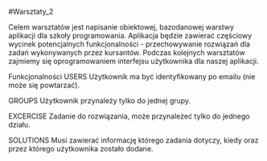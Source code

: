 #Warsztaty_2

Celem	warsztatów	jest	napisanie	obiektowej,	bazodanowej	warstwy	aplikacji	dla	szkoły
programowania.
Aplikacja	będzie	zawierać	częściowy	wycinek	potencjalnych	funkcjonalności	-
przechowywanie	rozwiązań	dla	zadań	wykonywanych	przez	kursantów.
Podczas	kolejnych	warsztatów	zajmiemy	się	oprogramowaniem	interfejsu	użytkownika	dla
naszej	aplikacji.

Funkcjonalności
USERS
Użytkownik	ma	być	identyfikowany	po
emailu	(nie	może	się	powtarzać).

GROUPS
Użytkownik	przynależy	tylko	do	jednej
grupy.

EXCERCISE
Zadanie	do	rozwiązania,	może	przynależeć
tylko	do	jednego	działu.

SOLUTIONS
Musi	zawierać	informację	którego	zadania
dotyczy,	kiedy	oraz	przez	którego
użytkownika	zostało	dodane.


